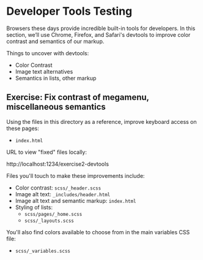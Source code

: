 # Developer Tools Testing

Browsers these days provide incredible built-in tools for developers. In this section, we’ll use
Chrome, Firefox, and Safari's devtools to improve color contrast and semantics of our markup.

Things to uncover with devtools:

- Color Contrast
- Image text alternatives
- Semantics in lists, other markup

## Exercise: Fix contrast of megamenu, miscellaneous semantics

Using the files in this directory as a reference, improve keyboard access on these pages:

- `index.html`

URL to view "fixed" files locally:

http://localhost:1234/exercise2-devtools

Files you'll touch to make these improvements include:

- Color contrast: `scss/_header.scss`
- Image alt text: `_includes/header.html`
- Image alt text and semantic markup: `index.html`
- Styling of lists:
  - `scss/pages/_home.scss`
  - `scss/_layouts.scss`

You'll also find colors available to choose from in the main variables CSS file:

- `scss/_variables.scss`
